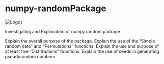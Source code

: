 # numpy-randomPackage

![Logos](https://s3.amazonaws.com/com.twilio.prod.twilio-docs/images/jupyter_python_numpy.width-808.png)

Investigating and Explanation of numpy.random package

Explain the overall purpose of the package.
Explain the use of the “Simple random data” and “Permutations” functions.
Explain the use and purpose of at least five “Distributions” functions.
Explain the use of seeds in generating pseudorandom numbers



